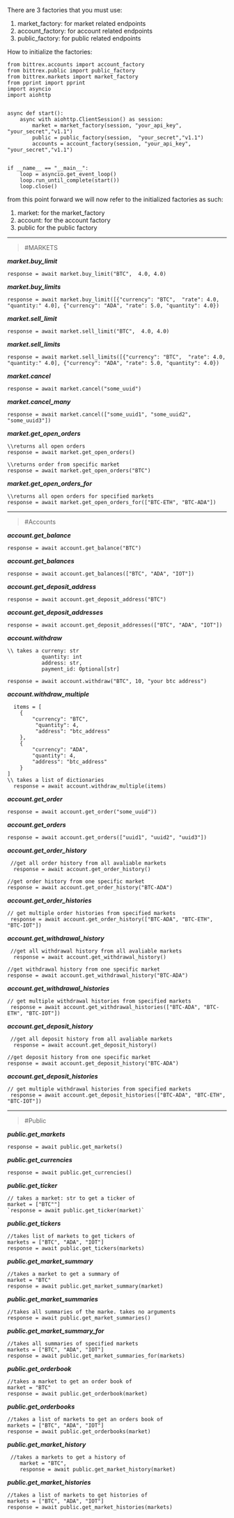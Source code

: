 ﻿There are 3 factories that you must use:

 1. market_factory: for market related endpoints
 2. account_factory: for account related endpoints
 3. public_factory: for public related endpoints


How to initialize the factories:

 

    from bittrex.accounts import account_factory
    from bittrex.public import public_factory
    from bittrex.markets import market_factory
    from pprint import pprint
    import asyncio
    import aiohttp
    
    
    async def start():
        async with aiohttp.ClientSession() as session:
            market = market_factory(session, "your_api_key", "your_secret","v1.1")
            public = public_factory(session,  "your_secret","v1.1")
            accounts = account_factory(session, "your_api_key", "your_secret","v1.1")
               
         
    if __name__ == "__main__":
        loop = asyncio.get_event_loop()
        loop.run_until_complete(start())
        loop.close()


from this point forward we will now refer to the initialized factories as such:

 1. market: for the market_factory
 2. account: for the account factory
 3. public for the public factory


----------





    

> #MARKETS


_**market.buy_limit**_

`response = await market.buy_limit("BTC",  4.0, 4.0)`

_**market.buy_limits**_

`response = await market.buy_limit([{"currency": "BTC",  "rate": 4.0, "quantity:" 4.0], {"currency": "ADA", "rate": 5.0, "quantity": 4.0})`

_**market.sell_limit**_

`response = await market.sell_limit("BTC",  4.0, 4.0)`



_**market.sell_limits**_

`response = await market.sell_limits([{"currency": "BTC",  "rate": 4.0, "quantity:" 4.0], {"currency": "ADA", "rate": 5.0, "quantity": 4.0})`


_**market.cancel**_

`response = await market.cancel("some_uuid")`

_**market.cancel_many**_

`response = await market.cancel(["some_uuid1", "some_uuid2", "some_uuid3"])`

_**market.get_open_orders**_

    \\returns all open orders 
    response = await market.get_open_orders()
    
    \\returns order from specific market
    response = await market.get_open_orders("BTC")


_**market.get_open_orders_for**_

    \\returns all open orders for specified markets 
    response = await market.get_open_orders_for(["BTC-ETH", "BTC-ADA"])


----------


> #Accounts

_**account.get_balance**_

`response = await account.get_balance("BTC")`

_**account.get_balances**_

`response = await account.get_balances(["BTC", "ADA", "IOT"])`

_**account.get_deposit_address**_

`response = await account.get_deposit_address("BTC")`

_**account.get_deposit_addresses**_

`response = await account.get_deposit_addresses(["BTC", "ADA", "IOT"])`

_**account.withdraw**_

    \\ takes a curreny: str
               quantity: int
               address: str,
               payment_id: Optional[str]
               
    response = await account.withdraw("BTC", 10, "your btc address")

_**account.withdraw_multiple**_

    
      items = [
        {
            "currency": "BTC",
             "quantity": 4,
             "address": "btc_address"
        },
        {
            "currency": "ADA",
            "quantity": 4,
            "address": "btc_address"
        }
    ]
    \\ takes a list of dictionaries
      response = await account.withdraw_multiple(items)

_**account.get_order**_

`response = await account.get_order("some_uuid"))`
  
_**account.get_orders**_

`response = await account.get_orders(["uuid1", "uuid2", "uuid3"])`
  
_**account.get_order_history**_
 

     //get all order history from all avaliable markets
      response = await account.get_order_history()
      
    //get order history from one specific market
    response = await account.get_order_history("BTC-ADA")

_**account.get_order_histories**_

    // get multiple order histories from specified markets
     response = await account.get_order_history(["BTC-ADA", "BTC-ETH", "BTC-IOT"])


_**account.get_withdrawal_history**_
 

     //get all withdrawal history from all avaliable markets
      response = await account.get_withdrawal_history()
      
    //get withdrawal history from one specific market
    response = await account.get_withdrawal_history("BTC-ADA")


_**account.get_withdrawal_histories**_

    // get multiple withdrawal histories from specified markets
     response = await account.get_withdrawal_histories(["BTC-ADA", "BTC-ETH", "BTC-IOT"])
  

_**account.get_deposit_history**_
 

     //get all deposit history from all avaliable markets
      response = await account.get_deposit_history()
      
    //get deposit history from one specific market
    response = await account.get_deposit_history("BTC-ADA")

_**account.get_deposit_histories**_

    // get multiple withdrawal histories from specified markets
     response = await account.get_deposit_histories(["BTC-ADA", "BTC-ETH", "BTC-IOT"])


----------

> #Public

_**public.get_markets**_

`response = await public.get_markets()`

_**public.get_currencies**_

`response = await public.get_currencies()`

_**public.get_ticker**_

    // takes a market: str to get a ticker of
    market = ["BTC""] 
    `response = await public.get_ticker(market)`

_**public.get_tickers**_

    //takes list of markets to get tickers of
    markets = ["BTC", "ADA", "IOT"]
    response = await public.get_tickers(markets)


_**public.get_market_summary**_

    //takes a market to get a summary of
    market = "BTC"
    response = await public.get_market_summary(market)
    
_**public.get_market_summaries**_

    //takes all summaries of the marke. takes no arguments
    response = await public.get_market_summaries()
 

**_public.get_market_summary_for_**

    //takes all summaries of specified markets
    markets = ["BTC", "ADA", "IOT"]
    response = await public.get_market_summaries_for(markets)

_**public.get_orderbook**_

    //takes a market to get an order book of
    market = "BTC"
    response = await public.get_orderbook(market)

_**public.get_orderbooks**_

    //takes a list of markets to get an orders book of
    markets = ["BTC", "ADA", "IOT"]
    response = await public.get_orderbooks(market)

_**public.get_market_history**_
  
     //takes a markets to get a history of
        market = "BTC",
        response = await public.get_market_history(market)

_**public.get_market_histories**_

    //takes a list of markets to get histories of
    markets = ["BTC", "ADA", "IOT"]
    response = await public.get_market_histories(markets)









